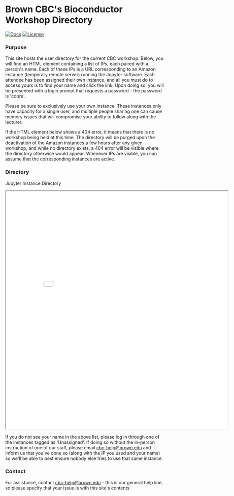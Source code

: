 # Brown CBC's Bioconductor Workshop Directory

[![Docs](https://img.shields.io/badge/docs-stable-blue.svg?style=flat-square)](https://compbiocore.github.io/cbc-workshop-directory)
[![License](https://img.shields.io/aur/license/yaourt.svg)](https://raw.githubusercontent.com/compbiocore/cbc-workshop-directory/master/LICENSE)

### Purpose

This site hosts the user directory for the current CBC workshop.  Below, you will find an HTML element containing a list of IPs, each paired with a person's name.  Each of these IPs is a URL corresponding to an Amazon instance (temporary remote server) running the Jupyter software.  Each attendee has been assigned their own instance, and all you must do to access yours is to find your name and click the link.  Upon doing so, you will be presented with a login prompt that requests a password - the password is 'cobre'.

Please be sure to exclusively use your own instance.  These instances only have capacity for a single user, and multiple people sharing one can cause memory issues that will compromise your ability to follow along with the lecturer.

If the HTML element below shows a 404 error, it means that there is no workshop being held at this time.  The directory will be purged upon the deactivation of the Amazon instances a few hours after any given workshop, and while no directory exists, a 404 error will be visible where the directory otherwise would appear.  Whenever IPs are visible, you can assume that the corresponding instances are active.

### Directory

<p>Jupyter Instance Directory</p>
<iframe src="assets/user_directory.html" height="750px" width="700px"></iframe>
<br>

If you do not see your name in the above list, please log in through one of the instances tagged as 'Unassigned'.  If doing so without the in-person instruction of one of our staff, please email cbc-help@brown.edu and inform us that you've done so (along with the IP you used and your name) so we'll be able to best ensure nobody else tries to use that same instance.


### Contact

For assistance, contact cbc-help@brown.edu - this is our general help line, so please specify that your issue is with this site's contents
